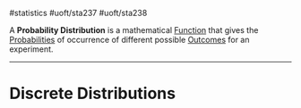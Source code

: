#statistics #uoft/sta237 #uoft/sta238 

A **Probability Distribution** is a mathematical [Function](../../MAT235/Notes/Function.md) that gives the [Probabilities](../../STA237/Notes/Probability.md) of occurrence of different possible [Outcomes](../../STA237/Notes/Outcomes.md) for an experiment.

---
# Discrete Distributions